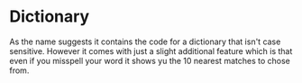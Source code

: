# Dictionary
As the name suggests it contains the code for a dictionary that isn't case sensitive. However it comes with just a slight additional feature which is that even if you misspell your word it shows yu the 10 nearest matches to chose from.




